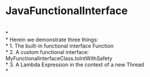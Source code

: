 # JavaFunctionalInterface</br>
</br>
 * </br>
 * Herein we demonstrate three things: </br>
 * 1. The built-in functional interface Function<Double, Double></br>
 * 2. A custom functional interface: MyFunctionalInterfaceClass.toIntWithSafety</br>
 * 3. A Lambda Expression in the context of a new Thread</br>
 * </br>
